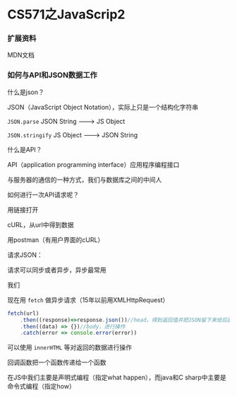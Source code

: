 # CS571之JavaScrip2

### 扩展资料

MDN文档

### 如何与API和JSON数据工作

什么是json？

JSON（JavaScript Object Notation），实际上只是一个结构化字符串

`JSON.parse` JSON String ---> JS Object

`JSON.stringify` JS Object ---> JSON String

什么是API？

API（application programming interface）应用程序编程接口

与服务器的通信的一种方式，我们与数据库之间的中间人

如何进行一次API请求呢？

用链接打开

cURL，从url中得到数据

用postman（有用户界面的cURL）

请求JSON：

请求可以同步或者异步，异步最常用

我们

现在用 `fetch` 做异步请求（15年以前用XMLHttpRequest）

```javascript
fetch(url)
	.then((response)=>response.json())//head，得到返回值并把JSON留下来给后面用
	.then((data) => {})//body，进行操作
	.catch(error => console.error(error))
```

可以使用 `innerHTML` 等对返回的数据进行操作

回调函数把一个函数传递给一个函数

在JS中我们主要是声明式编程（指定what happen），而java和C sharp中主要是命令式编程（指定how）

